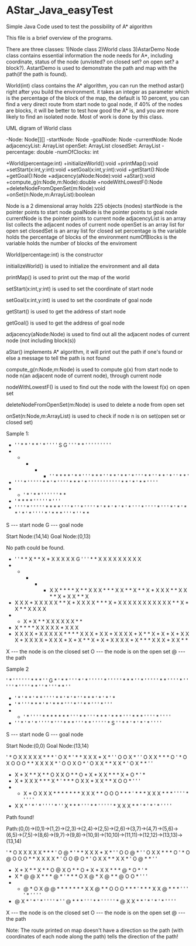 # AStar_Java_easyTest
Simple Java Code used to test the possibility of A* algorithm

This file is a brief overview of the programs.

There are three classes: 1)Node class 2)World class 3)AstarDemo
Node class contains essential information the node needs for A*, including coordinate, status
of the node (unvisted? on closed set? on open set? a block?). AstartDemo is used to demonstrate
the path and map with the path(if the path is found). 

World(int) class contains the A* algorithm, you can run the method astar() right after you 
build the environment. it takes an integer as parameter which is the percentage of the block
of the map, the default is 10 percent, you can find a very direct route from start node to goal
node, if 40% of the nodes are blocks, it will be better to test how good the A* is, and you are more
likely to find an isolated node. Most of work is done by this class.


UML digram of World class

-Node: Node[][]
-startNode: Node
-goalNode: Node
-currentNode: Node
adjacencyList: ArrayList<Node>
openSet: ArrayList<Node>
closedSet: ArrayList<Node>
-percentage: double
-numOfClocks: int


+World(percentage:int)
+initializeWorld():void
+printMap():void
+setStart(x:int,y:int):void
+setGoal(x:int,y:int):void
+getStart():Node
+getGoal():Node
+adjacency(aNode:Node):void
+aStar():void
+compute_g(n:Node,m:Node):double
+nodeWithLowestF():Node
+deleteNodeFromOpenSet(m:Node):void
+onSet(n:Node,m:ArrayList<Node>):boolean

Node is a 2 dimensional array holds 225 objects (nodes)
startNode is the pointer points to start node
goalNode is the pointer points to goal node
currentNode is the pointer points to current node
adjacencyList is an array list collects the adjacent nodes of current node
openSet is an array list for open set
closedSet is an array list for closed set
percentage is the variable holds the percentage of blocks of the environment
numOfBlocks is the variable holds the number of blocks of the enviroment

World(percentage:int) is the constructor

initializeWorld() is used to initialize the environment and all data

printMap() is used to print out the map of the world

setStart(x:int,y:int) is used to set the coordinate of start node

setGoal(x:int,y:int) is used to set the coordinate of goal node

getStart() is used to get the address of start node

getGoal() is used to get the address of goal node

adjacency(aNode:Node) is used to find out all the adjacent nodes of current node (not including block(s))

aStar() implements A* algorithm, it will print out the path if one's found or else a message to tell the path
is not found

compute_g(n:Node,m:Node) is used to compute g(x) from start node to node n(an adjacent node of current node), through current node

nodeWithLowestF() is used to find out the node with the lowest f(x) on open set

deleteNodeFromOpenSet(m:Node) is used to delete a node from open set

onSet(n:Node,m:ArrayList<Node>) is used to check if node n is on set(open set or closed set)



Sample 1:
 * ' ' * * ' * * ' * ' ' ' ' S
 G ' ' ' * * ' ' ' ' ' ' ' ' '
 * * * * * ' ' * * * * ' * * '
 ' ' * * * ' ' * * ' * * ' * '
 ' ' * * ' ' * * ' * ' ' * * '
 * ' ' ' * ' ' ' ' ' * * ' * '
 ' ' ' * * * ' * ' ' ' ' ' ' '
 ' ' ' ' * * ' * ' * * ' ' ' '
 * * ' * ' * * ' ' ' ' ' ' * *
 * ' * * * * ' ' ' ' ' * ' ' '
 * ' ' ' ' * ' ' ' ' ' * * * *
 ' ' ' * ' ' * ' ' ' ' * ' * *
 ' * ' * ' * ' ' ' * ' ' ' ' *
 ' ' ' * ' * ' * * ' * ' * ' '
 ' ' * ' * * * ' ' ' * ' ' * *

S --- start node
G --- goal node

Start Node:(14,14)
Goal Node:(0,13)

No path could be found.

 * ' ' * * X * * X * X X X X X
 G ' ' ' * * X X X X X X X X X
 * * * * * X X * * * * X * * X
 X X * * * X X * * X * * X * X
 X X * * X X * * X * X X * * X
 * X X X * X X X X X * * X * X
 X X X * * * X * X X X X X X X
 X X X X * * X * X * * X X X X
 * * X * X * * X X X X X X * *
 * X * * * * X X X X X * X X X
 * X X X X * X X X X X * * * *
 X X X * X X * X X X X * X * *
 X * X * X * X X X * X X X X *
 X X X * X * X * * X * X * X X
 X X * X * * * X X X * X X * *

X --- the node is on the closed set
O --- the node is on the open set
@ --- the path




Sample 2

' * ' ' ' ' ' ' * * * ' ' G *
 ' * * ' ' ' * ' * ' ' ' ' ' *
 ' ' ' ' ' * * * ' ' * ' ' ' '
 ' * * ' ' ' ' * ' ' ' ' ' * '
 ' ' ' * * ' ' * ' ' ' * * ' '
 * ' * ' * * ' * * ' ' ' ' * *
 ' * ' * ' ' * * * ' * ' * ' *
 * ' * ' ' ' * * * ' * ' * * *
 ' ' ' * ' ' * * ' ' ' * ' ' '
 * * ' * ' ' ' ' * * * * * * *
 ' ' ' * * ' ' ' * * * ' * * *
 ' ' ' * * * ' ' ' ' * ' ' ' '
 * ' ' * ' * ' * ' ' ' ' * ' '
 ' * * * ' ' ' * * ' ' ' ' ' *
 S ' ' * * ' * ' * ' * ' ' ' '

S --- start node
G --- goal node

Start Node:(0,0)
Goal Node:(13,14)

 ' * O X X X X X * * * ' O X *
 ' * * X X X * X * ' ' O O X *
 ' ' O X X * * * O ' * O X O O
 O * * X X X X * ' O O X O * '
 O X X * * X X * ' O X * * ' '
 * X * X * * X * * O X X O * *
 O * X * X X * * * X * O * ' *
 * X * X X X * * * X * ' * * *
 O X X * X X * * X O O * ' ' '
 * * X * O X X X * * * * * * *
 X X X * * O O O * * * ' * * *
 X X X * * * ' ' ' ' * ' ' ' '
 * X X * ' * ' * ' ' ' ' * ' '
 X * * * ' ' ' * * ' ' ' ' ' *
 X X X * * ' * ' * ' * ' ' ' '


Path found!

Path:(0,0)->(0,1)->(1,2)->(2,3)->(2,4)->(2,5)->(2,6)->(3,7)->(4,7)->(5,6)->(6,5)->(7,5)->(8,6)->(9,7)->(9,8)->(10,9)->(10,10)->(11,11)->(12,12)->(13,13)->(13,14)

 ' * O X X X X X * * * ' O @ *
 ' * * X X X * X * ' ' O O @ *
 ' ' O X X * * * O ' * O @ O O
 O * * X X X X * ' O O @ O * '
 O X X * * X X * ' O @ * * ' '
 * X * X * * X * * O @ X O * *
 O * X * X X * * * @ * O * ' *
 * X * @ @ X * * * @ * ' * * *
 O X @ * X @ * * @ O O * ' ' '
 * * @ * O X @ @ * * * * * * *
 X X @ * * O O O * * * ' * * *
 X X @ * * * ' ' ' ' * ' ' ' '
 * @ X * ' * ' * ' ' ' ' * ' '
 @ * * * ' ' ' * * ' ' ' ' ' *
 @ X X * * ' * ' * ' * ' ' ' '

X --- the node is on the closed set
O --- the node is on the open set
@ --- the path


Note:
The route printed on map doesn't have a direction so the path (with coordinates of each node along the path)
tells the direction of the path! 
